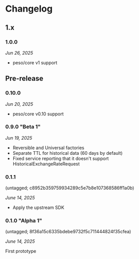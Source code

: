 # Changelog

## 1.x

### 1.0.0

*Jun 26, 2025*

* peso/core v1 support

## Pre-release

### 0.10.0

*Jun 20, 2025*

* peso/core v0.10 support

### 0.9.0 "Beta 1"

*Jun 19, 2025*

* Reversible and Universal factories
* Separate TTL for historical data (60 days by default)
* Fixed service reporting that it doesn't support HistoricalExchangeRateRequest

### 0.1.1

(untagged; c8952b359759934289c5e7b8e107368586ff1a0b)

*June 14, 2025*

* Apply the upstream SDK

### 0.1.0 "Alpha 1"

(untagged; 8f36a15c6335bdebe9732f5c711444824f35cfea)

*June 14, 2025*

First prototype
